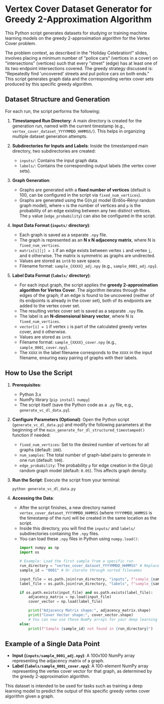# Vertex Cover Dataset Generator for Greedy 2-Approximation Algorithm

This Python script generates datasets for studying or training machine learning models on the greedy 2-approximation algorithm for the Vertex Cover problem.

The problem context, as described in the "Holiday Celebration!" slides, involves placing a minimum number of "police cars" (vertices in a cover) on "intersections" (vertices) such that every "street" (edge) has at least one of its two endpoint intersections covered. The greedy strategy discussed is: "Repeatedly find 'uncovered' streets and put police cars on both ends." This script generates graph data and the corresponding vertex cover sets produced by this specific greedy algorithm.

## Dataset Structure and Generation

For each run, the script performs the following:

1.  **Timestamped Run Directory**: A main directory is created for the generation run, named with the current timestamp (e.g., `vertex_cover_dataset_YYYYMMDD_HHMMSS/`). This helps in organizing multiple dataset generation attempts.

2.  **Subdirectories for Inputs and Labels**: Inside the timestamped main directory, two subdirectories are created:
    * `inputs/`: Contains the input graph data.
    * `labels/`: Contains the corresponding output labels (the vertex cover sets).

3.  **Graph Generation**:
    * Graphs are generated with a **fixed number of vertices** (default is 100, can be configured in the script via `fixed_num_vertices`).
    * Graphs are generated using the G(n,p) model (Erdős–Rényi random graph model), where `n` is the number of vertices and `p` is the probability of an edge existing between any two distinct vertices. The `p` value (`edge_probability`) can also be configured in the script.

4.  **Input Data Format (`inputs/` directory)**:
    * Each graph is saved as a separate `.npy` file.
    * The graph is represented as an **N x N adjacency matrix**, where N is `fixed_num_vertices`.
    * `matrix[i][j] = 1` if an edge exists between vertex `i` and vertex `j`, and `0` otherwise. The matrix is symmetric as graphs are undirected.
    * Values are stored as `int8` to save space.
    * Filename format: `sample_{XXXX}_adj.npy` (e.g., `sample_0001_adj.npy`).

5.  **Label Data Format (`labels/` directory)**:
    * For each input graph, the script applies the **greedy 2-approximation algorithm for Vertex Cover**. The algorithm iterates through the edges of the graph; if an edge is found to be uncovered (neither of its endpoints is already in the cover set), both of its endpoints are added to the vertex cover set.
    * The resulting vertex cover set is saved as a separate `.npy` file.
    * The label is an **N-dimensional binary vector**, where N is `fixed_num_vertices`.
    * `vector[i] = 1` if vertex `i` is part of the calculated greedy vertex cover, and `0` otherwise.
    * Values are stored as `int8`.
    * Filename format: `sample_{XXXX}_cover.npy` (e.g., `sample_0001_cover.npy`).
    * The `XXXX` in the label filename corresponds to the `XXXX` in the input filename, ensuring easy pairing of graphs with their labels.

## How to Use the Script

1.  **Prerequisites**:
    * Python 3.x
    * NumPy library (`pip install numpy`)
    * The script itself (save the Python code as a `.py` file, e.g., `generate_vc_dl_data.py`).

2.  **Configure Parameters (Optional)**:
    Open the Python script (`generate_vc_dl_data.py`) and modify the following parameters at the beginning of the `main_generate_for_dl_structured_timestamped()` function if needed:
    * `fixed_num_vertices`: Set to the desired number of vertices for all graphs (default: `100`).
    * `num_samples`: The total number of graph-label pairs to generate in one run (default: `500`).
    * `edge_probability`: The probability `p` for edge creation in the G(n,p) random graph model (default: `0.05`). This affects graph density.

3.  **Run the Script**:
    Execute the script from your terminal:
    ```bash
    python generate_vc_dl_data.py
    ```

4.  **Accessing the Data**:
    * After the script finishes, a new directory named `vertex_cover_dataset_YYYYMMDD_HHMMSS` (where `YYYYMMDD_HHMMSS` is the timestamp of the run) will be created in the same location as the script.
    * Inside this directory, you will find the `inputs/` and `labels/` subdirectories containing the `.npy` files.
    * You can load these `.npy` files in Python using `numpy.load()`:
        ```python
        import numpy as np
        import os

        # Example: Load the first sample from a specific run
        run_directory = "vertex_cover_dataset_YYYYMMDD_HHMMSS" # Replace with actual timestamp
        sample_id = "0001" # Or iterate through sorted filenames

        input_file = os.path.join(run_directory, "inputs", f"sample_{sample_id}_adj.npy")
        label_file = os.path.join(run_directory, "labels", f"sample_{sample_id}_cover.npy")

        if os.path.exists(input_file) and os.path.exists(label_file):
            adjacency_matrix = np.load(input_file)
            cover_vector = np.load(label_file)

            print("Adjacency Matrix shape:", adjacency_matrix.shape)
            print("Cover Vector shape:", cover_vector.shape)
            # You can now use these NumPy arrays for your deep learning model
        else:
            print(f"Sample {sample_id} not found in {run_directory}")
        ```

## Example of a Single Data Point

* **Input (`inputs/sample_0001_adj.npy`)**: A 100x100 NumPy array representing the adjacency matrix of a graph.
* **Label (`labels/sample_0001_cover.npy`)**: A 100-element NumPy array representing the vertex cover vector for that graph, as determined by the greedy 2-approximation algorithm.

This dataset is intended to be used for tasks such as training a deep learning model to predict the output of this specific greedy vertex cover algorithm given a graph.